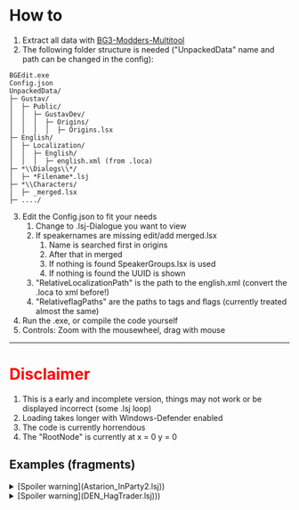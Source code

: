 # How to
1. Extract all data with [BG3-Modders-Multitool](https://github.com/ShinyHobo/BG3-Modders-Multitool/releases)
2. The following folder structure is needed ("UnpackedData" name and path can be changed in the config):
```
BGEdit.exe
Config.json
UnpackedData/
├─ Gustav/
│  ├─ Public/
│  │  ├─ GustavDev/
│  │  │  ├─ Origins/
│  │  │  │  ├─ Origins.lsx
├─ English/
│  ├─ Localization/
│  │  ├─ English/
│  │  │  ├─ english.xml (from .loca)
├─ *\\Dialogs\\*/
│  ├─ *Filename*.lsj
├─ *\\Characters/
│  ├─ _merged.lsx
├─ ..../

```

3. Edit the Config.json to fit your needs
	1. Change to .lsj-Dialogue you want to view
	2. If speakernames are missing edit/add merged.lsx 
		1. Name is searched first in origins
		2. After that in merged
		3. If nothing is found SpeakerGroups.lsx is used
		4. If nothing is found the UUID is shown
	3. "RelativeLocalizationPath" is the path to the english.xml (convert the .loca to xml before!)
	4. "RelativeflagPaths" are the paths to tags and flags (currently treated almost the same)
4. Run the .exe, or compile the code yourself
5. Controls: Zoom with the mousewheel, drag with mouse
---
# <span style="color:red">Disclaimer</span>

1. This is a early and incomplete version, things may not work or be displayed incorrect (some .lsj loop)
2. Loading takes longer with Windows-Defender enabled
3. The code is currently horrendous 
4. The "RootNode" is currently at x = 0 y = 0


## Examples (fragments)

<details>
	<summary>[Spoiler warning](Astarion_InParty2.lsj))</summary>
	Change in "Config.json": "RelativeDialoguePath" : {"path" :"Gustav\\Mods\\GustavDev\\Story\\Dialogs\\Companions\\Astarion_InParty2.lsj"},<br> 
	Some fragments of "Astarion_InParty2.lsj":<br> 
	<img src="https://github.com/gidHog/BGDView/assets/64482285/25c3c8a7-2c7a-499e-9fb4-aa66762f020a"><br>
	<img src="https://github.com/gidHog/BGDView/assets/64482285/bf1fa8a8-aea6-4d34-8855-d1f31f02ff44"><br>


</details>

<details>
	<summary>[Spoiler warning](DEN_HagTrader.lsj)))</summary>
	Change in "Config.json": "RelativeDialoguePath" : {"path" :"Gustav\\Mods\\Gustav\\Story\\Dialogs\\Act1\\DEN\\DEN_HagTrader.lsj"},<br> 
	<img src="https://github.com/gidHog/BGDView/assets/64482285/c37d508d-5a59-41ae-91b4-77383d53ccc0">
</details>

